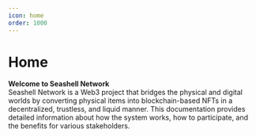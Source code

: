 ```yaml
---
icon: home
order: 1000
---
```



# Home

**Welcome to Seashell Network**  
Seashell Network is a Web3 project that bridges the physical and digital worlds by converting physical items into blockchain-based NFTs in a decentralized, trustless, and liquid manner. This documentation provides detailed information about how the system works, how to participate, and the benefits for various stakeholders.

